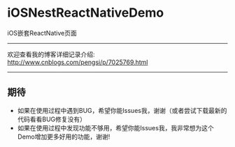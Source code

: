 # iOSNestReactNativeDemo
iOS嵌套ReactNative页面

---

欢迎查看我的博客详细记录介绍: http://www.cnblogs.com/pengsi/p/7025769.html

---

## 期待
* 如果在使用过程中遇到BUG，希望你能Issues我，谢谢（或者尝试下载最新的代码看看BUG修复没有）
* 如果在使用过程中发现功能不够用，希望你能Issues我，我非常想为这个Demo增加更多好用的功能，谢谢!





